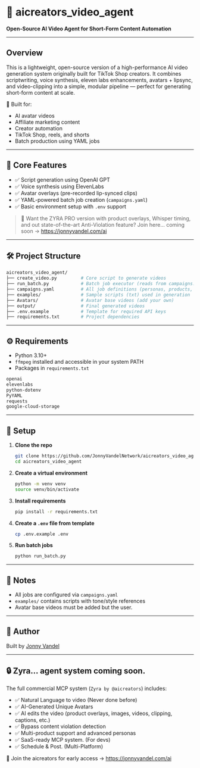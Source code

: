 # 🧠 aicreators_video_agent  
**Open-Source AI Video Agent for Short-Form Content Automation**

---

## Overview

This is a lightweight, open-source version of a high-performance AI video generation system originally built for TikTok Shop creators. It combines scriptwriting, voice synthesis, eleven labs enhancements, avatars + lipsync, and video-clipping into a simple, modular pipeline — perfect for generating short-form content at scale.

🔧 Built for:
- AI avatar videos  
- Affiliate marketing content  
- Creator automation  
- TikTok Shop, reels, and shorts  
- Batch production using YAML jobs  

---

## 🚀 Core Features

- ✅ Script generation using OpenAI GPT
- ✅ Voice synthesis using ElevenLabs
- ✅ Avatar overlays (pre-recorded lip-synced clips)
- ✅ YAML-powered batch job creation (`campaigns.yaml`)
- ✅ Basic environment setup with `.env` support

> 🧠 Want the ZYRA PRO version with product overlays, Whisper timing, and out state-of-the-art Anti-Violation feature?
> Join here... coming soon → https://jonnyvandel.com/ai

---

## 🛠 Project Structure

```bash
aicreators_video_agent/
├── create_video.py         # Core script to generate videos
├── run_batch.py            # Batch job executor (reads from campaigns.yaml)
├── campaigns.yaml          # All job definitions (personas, products, etc.)
├── examples/               # Sample scripts (txt) used in generation
├── Avatars/                # Avatar base videos (add your own)
├── output/                 # Final generated videos
├── .env.example            # Template for required API keys
├── requirements.txt        # Project dependencies
```

---

## ⚙️ Requirements

- Python 3.10+  
- `ffmpeg` installed and accessible in your system PATH  
- Packages in `requirements.txt`

```bash
openai
elevenlabs
python-dotenv
PyYAML
requests
google-cloud-storage
```

---

## 🔧 Setup

1. **Clone the repo**  
   ```bash
   git clone https://github.com/JonnyVandelNetwork/aicreators_video_agent.git
   cd aicreators_video_agent
   ```

2. **Create a virtual environment**  
   ```bash
   python -m venv venv
   source venv/bin/activate
   ```

3. **Install requirements**  
   ```bash
   pip install -r requirements.txt
   ```

4. **Create a `.env` file from template**  
   ```bash
   cp .env.example .env
   ```

5. **Run batch jobs**  
   ```bash
   python run_batch.py
   ```

---

## 🧠 Notes

- All jobs are configured via `campaigns.yaml`  
- `examples/` contains scripts with tone/style references  
- Avatar base videos must be added but the user.

---

## 👤 Author

Built by [Jonny Vandel](https://www.instagram.com/jonnyvandel)  

---

## 🔒 Zyra... agent system coming soon.

The full commercial MCP system (`Zyra by @aicreators`) includes:
- ✅ Natural Language to video (Never done before)
- ✅ AI-Generated Unique Avatars
- ✅ AI edits the video (product overlays, images, videos, clipping, captions, etc.)
- ✅ Bypass content violation detection
- ✅ Multi-product support and advanced personas
- ✅ SaaS-ready MCP system. (For devs)
- ✅ Schedule & Post. (Multi-Platform)

🎯 Join the aicreators for early access → https://jonnyvandel.com/ai

